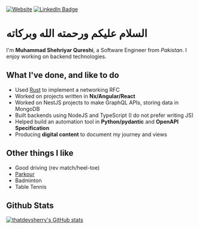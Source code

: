 [![Website](https://img.shields.io/badge/Website-blue)](https://thatdevsherry.pk)
[![LinkedIn Badge](https://img.shields.io/badge/LinkedIn-Profile-informational?style=flat&logo=linkedin&logoColor=white&color=0D76A8)](https://www.linkedin.com/in/thatdevsherry/)

<h1 dir="ltr">
  السلام عليكم ورحمته الله وبركاته 
</h1>

I'm **Muhammad Shehriyar Qureshi**, a Software Engineer from _Pakistan_. I enjoy working on backend technologies.

## What I've done, and like to do

- Used [Rust](https://www.rust-lang.com) to implement a networking RFC
- Worked on projects written in **Nx/Angular/React**
- Worked on NestJS projects to make GraphQL APIs, storing data in MongoDB
- Built backends using NodeJS and TypeScript (I do not prefer writing JS)
- Helped build an automation tool in **Python/pydantic** and **OpenAPI Specification**
- Producing **digital content** to document my journey and views

## Other things I like

- Good driving (rev match/heel-toe)
- [Parkour](https://youtu.be/0Kvw2BPKjz0?t=8)
- Badminton
- Table Tennis

## Github Stats

[![thatdevsherry's GitHub stats](https://github-readme-stats.vercel.app/api?username=thatdevsherry)](https://github.com/anuraghazra/github-readme-stats)
